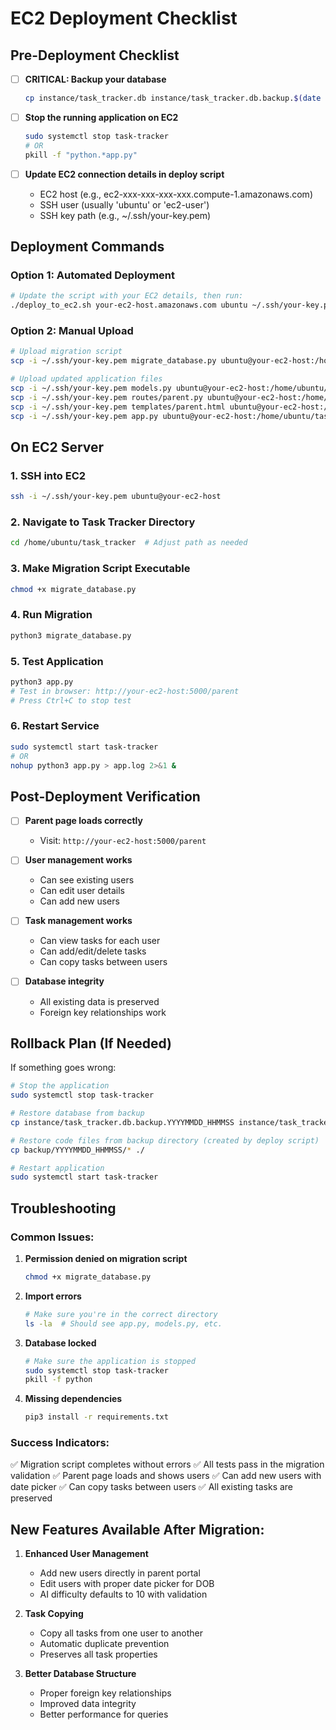 # EC2 Deployment Checklist

## Pre-Deployment Checklist

- [ ] **CRITICAL: Backup your database**
  ```bash
  cp instance/task_tracker.db instance/task_tracker.db.backup.$(date +%Y%m%d_%H%M%S)
  ```

- [ ] **Stop the running application on EC2**
  ```bash
  sudo systemctl stop task-tracker
  # OR
  pkill -f "python.*app.py"
  ```

- [ ] **Update EC2 connection details in deploy script**
  - EC2 host (e.g., ec2-xxx-xxx-xxx-xxx.compute-1.amazonaws.com)
  - SSH user (usually 'ubuntu' or 'ec2-user')
  - SSH key path (e.g., ~/.ssh/your-key.pem)

## Deployment Commands

### Option 1: Automated Deployment
```bash
# Update the script with your EC2 details, then run:
./deploy_to_ec2.sh your-ec2-host.amazonaws.com ubuntu ~/.ssh/your-key.pem
```

### Option 2: Manual Upload
```bash
# Upload migration script
scp -i ~/.ssh/your-key.pem migrate_database.py ubuntu@your-ec2-host:/home/ubuntu/task_tracker/

# Upload updated application files
scp -i ~/.ssh/your-key.pem models.py ubuntu@your-ec2-host:/home/ubuntu/task_tracker/
scp -i ~/.ssh/your-key.pem routes/parent.py ubuntu@your-ec2-host:/home/ubuntu/task_tracker/routes/
scp -i ~/.ssh/your-key.pem templates/parent.html ubuntu@your-ec2-host:/home/ubuntu/task_tracker/templates/
scp -i ~/.ssh/your-key.pem app.py ubuntu@your-ec2-host:/home/ubuntu/task_tracker/
```

## On EC2 Server

### 1. SSH into EC2
```bash
ssh -i ~/.ssh/your-key.pem ubuntu@your-ec2-host
```

### 2. Navigate to Task Tracker Directory
```bash
cd /home/ubuntu/task_tracker  # Adjust path as needed
```

### 3. Make Migration Script Executable
```bash
chmod +x migrate_database.py
```

### 4. Run Migration
```bash
python3 migrate_database.py
```

### 5. Test Application
```bash
python3 app.py
# Test in browser: http://your-ec2-host:5000/parent
# Press Ctrl+C to stop test
```

### 6. Restart Service
```bash
sudo systemctl start task-tracker
# OR
nohup python3 app.py > app.log 2>&1 &
```

## Post-Deployment Verification

- [ ] **Parent page loads correctly**
  - Visit: `http://your-ec2-host:5000/parent`

- [ ] **User management works**
  - Can see existing users
  - Can edit user details
  - Can add new users

- [ ] **Task management works**
  - Can view tasks for each user
  - Can add/edit/delete tasks
  - Can copy tasks between users

- [ ] **Database integrity**
  - All existing data is preserved
  - Foreign key relationships work

## Rollback Plan (If Needed)

If something goes wrong:

```bash
# Stop the application
sudo systemctl stop task-tracker

# Restore database from backup
cp instance/task_tracker.db.backup.YYYYMMDD_HHMMSS instance/task_tracker.db

# Restore code files from backup directory (created by deploy script)
cp backup/YYYYMMDD_HHMMSS/* ./

# Restart application
sudo systemctl start task-tracker
```

## Troubleshooting

### Common Issues:

1. **Permission denied on migration script**
   ```bash
   chmod +x migrate_database.py
   ```

2. **Import errors**
   ```bash
   # Make sure you're in the correct directory
   ls -la  # Should see app.py, models.py, etc.
   ```

3. **Database locked**
   ```bash
   # Make sure the application is stopped
   sudo systemctl stop task-tracker
   pkill -f python
   ```

4. **Missing dependencies**
   ```bash
   pip3 install -r requirements.txt
   ```

### Success Indicators:

✅ Migration script completes without errors
✅ All tests pass in the migration validation
✅ Parent page loads and shows users
✅ Can add new users with date picker
✅ Can copy tasks between users
✅ All existing tasks are preserved

## New Features Available After Migration:

1. **Enhanced User Management**
   - Add new users directly in parent portal
   - Edit users with proper date picker for DOB
   - AI difficulty defaults to 10 with validation

2. **Task Copying**
   - Copy all tasks from one user to another
   - Automatic duplicate prevention
   - Preserves all task properties

3. **Better Database Structure**
   - Proper foreign key relationships
   - Improved data integrity
   - Better performance for queries
